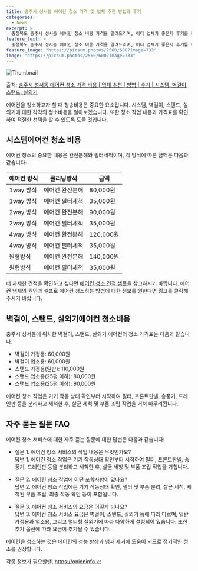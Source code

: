 ```yaml
---
title: 충주시 성서동 에어컨 청소 가격 및 업체 추천 방법과 후기
categories:
  - News
excerpt: >
  충청북도 충주시 성서동 에어컨 청소 비용 가격을 알려드리며, 어디 업체가 좋은지 후기를 통해 알아보겠습니다. 현재 글에서는 시스템, 벽걸이, 스탠드, 실외기 각각에 대해 청소 비용이 나와 있으니 참고하시면 되겠습니다. 에어컨 분해 청소 방법 보기 👈 클릭셀프 에어컨 청소 방법 보기👈 클릭충주시 성서동 에어컨 청소 비용시스템에어컨 방식클리닝방식금액1way 방식에어컨 완전분해80,000원1way 방식에어컨 필터세척35,000원2way 방식에어컨 완전분해90,000원2way 방식에어컨 필터세척35,000원4way 방식에어컨 완전분해120,000원4way 방식에어컨 필터세척35,000원원형방식에어컨 완전분해140,000원원형방식에어컨 필터세척35,000원에어컨 청소 견적 샘플 보기 👈 클릭에어컨 냄새의 원인에어..
feature_text: >
  충청북도 충주시 성서동 에어컨 청소 비용 가격을 알려드리며, 어디 업체가 좋은지 후기를 통해 알아보겠습니다. 현재 글에서는 시스템, 벽걸이, 스탠드, 실외기 각각에 대해 청소 비용이 나와 있으니 참고하시면 되겠습니다. 에어컨 분해 청소 방법 보기 👈 클릭셀프 에어컨 청소 방법 보기👈 클릭충주시 성서동 에어컨 청소 비용시스템에어컨 방식클리닝방식금액1way 방식에어컨 완전분해80,000원1way 방식에어컨 필터세척35,000원2way 방식에어컨 완전분해90,000원2way 방식에어컨 필터세척35,000원4way 방식에어컨 완전분해120,000원4way 방식에어컨 필터세척35,000원원형방식에어컨 완전분해140,000원원형방식에어컨 필터세척35,000원에어컨 청소 견적 샘플 보기 👈 클릭에어컨 냄새의 원인에어..
feature_image: "https://picsum.photos/2560/600?image=733"
image: "https://picsum.photos/2560/600?image=733"
---
```


![Thumbnail](https://img1.daumcdn.net/thumb/R800x0/?scode=mtistory2&fname=https%3A%2F%2Fblog.kakaocdn.net%2Fdn%2FbLhVGV%2FbtsHzDCrnT9%2FFNpWvjHQutc32YExwA1MK0%2Fimg.webp)

<p>출처: <a href="https://onioninfo.kr/entry/%EC%B6%A9%EC%A3%BC%EC%8B%9C-%EC%84%B1%EC%84%9C%EB%8F%99-%EC%97%90%EC%96%B4%EC%BB%A8-%EC%B2%AD%EC%86%8C-%EA%B0%80%EA%B2%A9-%EB%B9%84%EC%9A%A9-%EC%97%85%EC%B2%B4-%EC%B6%94%EC%B2%9C-%EB%B0%A9%EB%B2%95-%ED%9B%84%EA%B8%B0-%EC%8B%9C%EC%8A%A4%ED%85%9C-%EB%B2%BD%EA%B1%B8%EC%9D%B4-%EC%8A%A4%ED%83%A0%EB%93%9C-%EC%8B%A4%EC%99%B8%EA%B8%B0" rel="dofollow">충주시 성서동 에어컨 청소 가격 비용 | 업체 추천 | 방법 | 후기 | 시스템, 벽걸이, 스탠드, 실외기</a> </p>

에어컨을 청소하고자 할 때 청송비용은 중요한 요소입니다. 시스템, 벽걸이, 스탠드, 실외기에 대한 각각의 청소비용을 알아보겠습니다. 또한
청소 작업 내용과 가격표를 확인하여 적절한 선택을 할 수 있도록 도울 것입니다.

## 시스템에어컨 청소 비용

에어컨 청소의 중요한 내용은 완전분해와 필터세척이며, 각 방식에 따른 금액은 다음과 같습니다:

**에어컨 방식** | **클리닝방식** | **금액**  
---|---|---  
1way 방식 | 에어컨 완전분해 | 80,000원  
1way 방식 | 에어컨 필터세척 | 35,000원  
2way 방식 | 에어컨 완전분해 | 90,000원  
2way 방식 | 에어컨 필터세척 | 35,000원  
4way 방식 | 에어컨 완전분해 | 120,000원  
4way 방식 | 에어컨 필터세척 | 35,000원  
원형방식 | 에어컨 완전분해 | 140,000원  
원형방식 | 에어컨 필터세척 | 35,000원  
  
더 자세한 견적을 확인하고 싶다면 [에어컨 청소 견적 샘플](http://aircleaning-estimate.com)을 참고하시기
바랍니다. 에어컨 냄새의 원인과 셀프로 에어컨 청소하는 방법에 대한 정보를 원한다면 링크를 클릭해주시기 바랍니다.

## 벽걸이, 스탠드, 실외기에어컨 청소비용

충주시 성서동에 위치한 벽걸이, 스탠드, 실외기 에어컨의 청소 가격표는 다음과 같습니다:

  * 벽걸이 가정용: 60,000원
  * 벽걸이 업소용: 60,000원
  * 스탠드 가정용(일반): 110,000원
  * 스탠드 업소용(25평 이하): 80,000원
  * 스탠드 업소용(25평 이상): 90,000원

에어컨 청소 작업은 기기 작동 상태 확인부터 시작하여 필터, 프론트판넬, 송풍기, 드레인판 등을 분리하고 세척한 후, 살균 세척 및 부품
조립 작업을 거쳐 마무리됩니다.

## 자주 묻는 질문 FAQ

에어컨 청소 서비스에 대한 자주 묻는 질문에 대한 답변은 다음과 같습니다:

  * 질문 1. 에어컨 청소 서비스의 작업 내용은 무엇인가요?   
답변 1. 에어컨 청소 작업은 기기 작동상태 확인부터 시작하여 필터, 프론트판넬, 송풍기, 드레인판 등을 분리하고 세척한 후, 살균 세청 및
부품 조립 작업을 거칩니다.

  * 질문 2. 에어컨 청소 작업에 어떤 포함사항이 있나요?   
답변 2. 에어컨 청소 작업에는 기기 작동상태 확인, 필터 및 부품 분리, 살균 세척, 세척된 부품 조립, 최종 작동 확인 등이 포함됩니다.

  * 질문 3. 에어컨 청소 서비스의 요금은 어떻게 되나요?   
답변 3. 에어컨 청소 서비스 요금은 벽걸이, 스탠드, 실외기 등에 따라 다르며, 일반가정용과 업소용, 그리고 멀티형 실외기에 따라 다양하게
설정되어 있습니다. 또한 추가 옵션에 따라 요금이 추가될 수 있습니다.

에어컨을 청소하는 것은 에어컨의 성능 향상과 냄새 제거에 도움이 되므로 정기적인 청소를 권장합니다.

 

각종 정보가 필요할땐, <a href="https://onioninfo.kr" rel="dofollow">https://onioninfo.kr</a>


